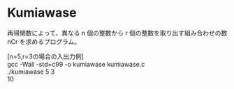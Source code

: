 # Kumiawase
再帰関数によって、異なる n 個の整数から r 個の整数を取り出す組み合わせの数 nCr を求めるプログラム。  
  
[n=5,r=3の場合の入出力例]  
gcc -Wall -std=c99 -o kumiawase kumiawase.c  
./kumiawase 5 3  
10  
  
  
